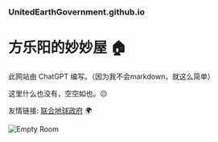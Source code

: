 ### UnitedEarthGovernment.github.io
# 方乐阳的妙妙屋 🏠 

此网站由 ChatGPT 编写。（因为我不会markdown，就这么简单）

这里什么也没有，空空如也。😔

友情链接: [联合地球政府](https://uegov.world/) 🌍

![Empty Room](https://cdn.pixabay.com/photo/2017/08/06/22/46/empty-room-2598664_960_720.jpg)
